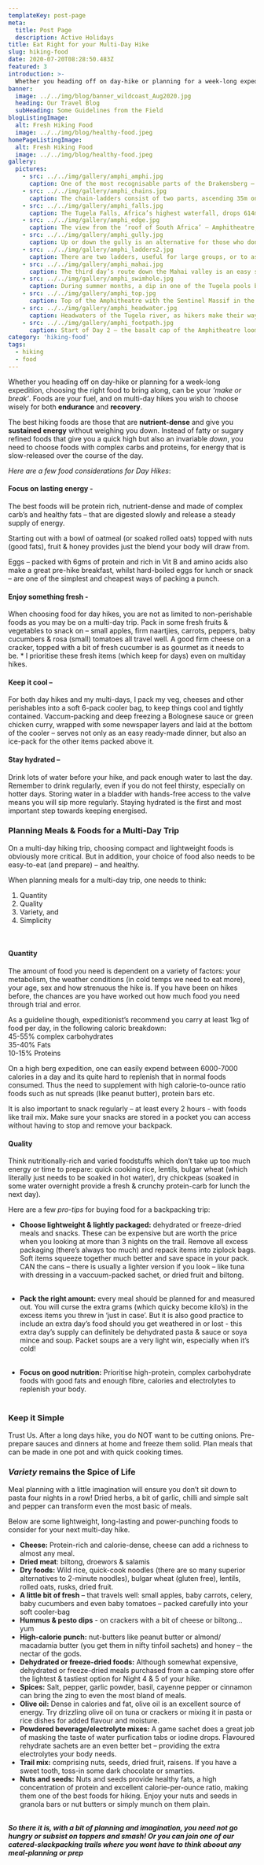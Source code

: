 ```yaml
---
templateKey: post-page
meta:
  title: Post Page
  description: Active Holidays
title: Eat Right for your Multi-Day Hike
slug: hiking-food
date: 2020-07-20T08:28:50.483Z
featured: 3
introduction: >-
  Whether you heading off on day-hike or planning for a week-long expedition, choosing the right food to bring along, can be your ‘make or break’.  Foods are your fuel, and on multi-day hikes, you wish to choose wisely for both endurance and recovery.
banner:
  image: ../../img/blog/banner_wildcoast_Aug2020.jpg
  heading: Our Travel Blog
  subHeading: Some Guidelines from the Field
blogListingImage:
  alt: Fresh Hiking Food
  image: ../../img/blog/healthy-food.jpeg
homePageListingImage:
  alt: Fresh Hiking Food
  image: ../../img/blog/healthy-food.jpeg
gallery:
  pictures:
    - src: ../../img/gallery/amphi_amphi.jpg
      caption: One of the most recognisable parts of the Drakensberg – the Amphitheatre, Northern Berg.
    - src: ../../img/gallery/amphi_chains.jpg
      caption: The chain-ladders consist of two parts, ascending 35m on to the top of the escarpment. Amphitheatre, Northern Drakensberg.
    - src: ../../img/gallery/amphi_falls.jpg
      caption: The Tugela Falls, Africa’s highest waterfall, drops 614m over the Drakensberg escarpment.
    - src: ../../img/gallery/amphi_edge.jpg
      caption: The view from the ‘roof of South Africa’ – Amphitheatre, Northern Berg.
    - src: ../../img/gallery/amphi_gully.jpg
      caption: Up or down the gully is an alternative for those who don’t like the exposure of the chain-ladders. The guide will often take you up the chainladders and back down the gully.
    - src: ../../img/gallery/amphi_ladders2.jpg
      caption: There are two ladders, useful for large groups, or to ascend alongside your friend.
    - src: ../../img/gallery/amphi_mahai.jpg
      caption: The third day’s route down the Mahai valley is an easy self-guided day.
    - src: ../../img/gallery/amphi_swimhole.jpg
      caption: During summer months, a dip in one of the Tugela pools before it plunges over the edge, may be enticing.
    - src: ../../img/gallery/amphi_top.jpg
      caption: Top of the Amphitheatre with the Sentinel Massif in the background.
    - src: ../../img/gallery/amphi_headwater.jpg
      caption: Headwaters of the Tugela river, as hikers make their way towards Mont-Aux-Sources –  one of the highest points of the Drakensberg range lying within Lesotho, the province of the Free State and KwaZulu-Natal.
    - src: ../../img/gallery/amphi_footpath.jpg
      caption: Start of Day 2 – the basalt cap of the Amphitheatre looms large.  You will be heading up and over.
category: 'hiking-food'
tags:
  - hiking
  - food
---
```


Whether you heading off on day-hike or planning for a week-long expedition, choosing the right food to bring along, can be your <em>‘make or break’</em>. Foods are your fuel, and on multi-day hikes you wish to choose wisely for both **endurance** and **recovery**.

The best hiking foods are those that are **nutrient-dense** and give you **sustained energy** without weighing you down. Instead of fatty or sugary refined foods that give you a quick high but also an invariable <em>down</em>, you need to choose foods with complex carbs and proteins, for energy that is slow-released over the course of the day.

<em>Here are a few food considerations for Day Hikes</em>:

#### **Focus on lasting energy -**

The best foods will be protein rich, nutrient-dense and made of complex carb’s and healthy fats – that are digested slowly and release a steady supply of energy.

Starting out with a bowl of oatmeal (or soaked rolled oats) topped with nuts (good fats), fruit & honey provides just the blend your body will draw from.

Eggs – packed with 6gms of protein and rich in Vit B and amino acids also make a great pre-hike breakfast, whilst hard-boiled eggs for lunch or snack – are one of the simplest and cheapest ways of packing a punch.

#### **Enjoy something fresh -**

When choosing food for day hikes, you are not as limited to non-perishable foods as you may be on a multi-day trip. Pack in some fresh fruits & vegetables to snack on – small apples, firm naartjies, carrots, peppers, baby cucumbers & rosa (small) tomatoes all travel well. A good firm cheese on a cracker, topped with a bit of fresh cucumber is as gourmet as it needs to be. \* I prioritise these fresh items (which keep for days) even on multiday hikes.

#### **Keep it cool –**

For both day hikes and my multi-days, I pack my veg, cheeses and other perishables into a soft 6-pack cooler bag, to keep things cool and tightly contained. Vaccum-packing and deep freezing a Bolognese sauce or green chicken curry, wrapped with some newspaper layers and laid at the bottom of the cooler – serves not only as an easy ready-made dinner, but also an ice-pack for the other items packed above it.

#### **Stay hydrated –**

Drink lots of water before your hike, and pack enough water to last the day. Remember to drink regularly, even if you do not feel thirsty, especially on hotter days. Storing water in a bladder with hands-free access to the valve means you will sip more regularly. Staying hydrated is the first and most important step towards keeping energised.

### **Planning Meals & Foods for a Multi-Day Trip**

On a multi-day hiking trip, choosing compact and lightweight foods is obviously more critical. But in addition, your choice of food also needs to be easy-to-eat (and prepare) – and healthy.

When planning meals for a multi-day trip, one needs to think:<ol>

<li>Quantity</li>
<li>Quality</li>
<li>Variety, and</li>
<li>Simplicity</li>
</ol>
<br>

#### **Quantity**

The amount of food you need is dependent on a variety of factors: your metabolism, the weather conditions (in cold temps we need to eat more), your age, sex and how strenuous the hike is. If you have been on hikes before, the chances are you have worked out how much food you need through trial and error.

As a guideline though, expeditionist’s recommend you carry at least 1kg of food per day, in the following caloric breakdown: <br>
45-55% complex carbohydrates<br>
35-40% Fats<br>
10-15% Proteins<br>

On a high berg expedition, one can easily expend between 6000-7000 calories in a day and its quite hard to replenish that in normal foods consumed. Thus the need to supplement with high calorie-to-ounce ratio foods such as nut spreads (like peanut butter), protein bars etc.

It is also important to snack regularly – at least every 2 hours - with foods like trail mix. Make sure your snacks are stored in a pocket you can access without having to stop and remove your backpack.

#### **Quality**

Think nutritionally-rich and varied foodstuffs which don’t take up too much energy or time to prepare: quick cooking rice, lentils, bulgar wheat (which literally just needs to be soaked in hot water), dry chickpeas (soaked in some water overnight provide a fresh & crunchy protein-carb for lunch the next day).

Here are a few <em>pro-tips</em> for buying food for a backpacking trip:

- **Choose lightweight & lightly packaged:** dehydrated or freeze-dried meals and snacks. These can be expensive but are worth the price when you looking at more than 3 nights on the trail. Remove all excess packaging (there’s always too much) and repack items into ziplock bags. Soft items squeeze together much better and save space in your pack. CAN the cans – there is usually a lighter version if you look – like tuna with dressing in a vaccuum-packed sachet, or dried fruit and biltong.<br>
  <br>

- **Pack the right amount:** every meal should be planned for and measured out. You will curse the extra grams (which quicky become kilo’s) in the excess items you threw in ‘just in case’. But it is also good practice to include an extra day’s food should you get weathered in or lost - this extra day’s supply can definitely be dehydrated pasta & sauce or soya mince and soup. Packet soups are a very light win, especially when it’s cold!<br>
  <br>

- **Focus on good nutrition:** Prioritise high-protein, complex carbohydrate foods with good fats and enough fibre, calories and electrolytes to replenish your body.<br>
  <br>

### **Keep it Simple**

Trust Us. After a long days hike, you do NOT want to be cutting onions. Pre-prepare sauces and dinners at home and freeze them solid. Plan meals that can be made in one pot and with quick cooking times.

### **<em>Variety</em> remains the Spice of Life**

Meal planning with a little imagination will ensure you don’t sit down to pasta four nights in a row! Dried herbs, a bit of garlic, chilli and simple salt and pepper can transform even the most basic of meals.

Below are some lightweight, long-lasting and power-punching foods to consider for your next multi-day hike.

- **Cheese:** Protein-rich and calorie-dense, cheese can add a richness to almost any meal.
- **Dried meat**: biltong, droewors & salamis
- **Dry foods:** Wild rice, quick-cook noodles (there are so many superior alternatives to 2-minute noodles), bulgar wheat (gluten free), lentils, rolled oats, rusks, dried fruit.
- **A little bit of fresh** – that travels well: small apples, baby carrots, celery, baby cucumbers and even baby tomatoes – packed carefully into your soft cooler-bag
- **Hummus & pesto dips** - on crackers with a bit of cheese or biltong…yum
- **High-calorie punch:** nut-butters like peanut butter or almond/ macadamia butter (you get them in nifty tinfoil sachets) and honey – the nectar of the gods.
- **Dehydrated or freeze-dried foods:** Although somewhat expensive, dehydrated or freeze-dried meals purchased from a camping store offer the lightest & tastiest option for Night 4 & 5 of your hike.
- **Spices:** Salt, pepper, garlic powder, basil, cayenne pepper or cinnamon can bring the zing to even the most bland of meals.
- **Olive oil:** Dense in calories and fat, olive oil is an excellent source of energy. Try drizzling olive oil on tuna or crackers or mixing it in pasta or rice dishes for added flavour and moisture.
- **Powdered beverage/electrolyte mixes:** A game sachet does a great job of masking the taste of water purfication tabs or iodine drops. Flavoured rehydrate sachets are an even better bet – providing the extra electrolytes your body needs.
- **Trail mix:** comprising nuts, seeds, dried fruit, raisens. If you have a sweet tooth, toss-in some dark chocolate or smarties.
- **Nuts and seeds:** Nuts and seeds provide healthy fats, a high concentration of protein and excellent calorie-per-ounce ratio, making them one of the best foods for hiking. Enjoy your nuts and seeds in granola bars or nut butters or simply munch on them plain.
  <br>
  <br>

**_So there it is, with a bit of planning and imagination, you need not go hungry or subsist on toppers and smash! Or you can join one of our catered-slackpacking trails where you wont have to think aboout any meal-planning or prep_**
